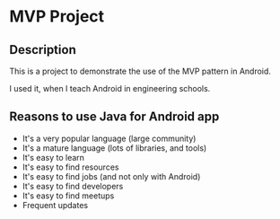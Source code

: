 # MVP Project

## Description

This is a project to demonstrate the use of the MVP pattern in Android.

I used it, when I teach Android in engineering schools.

## Reasons to use Java for Android app

- It's a very popular language (large community)
- It's a mature language (lots of libraries, and tools)
- It's easy to learn
- It's easy to find resources
- It's easy to find jobs (and not only with Android)
- It's easy to find developers
- It's easy to find meetups
- Frequent updates

